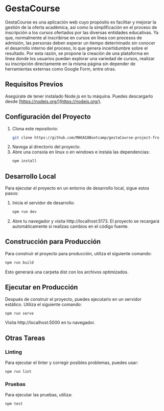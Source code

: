 # GestaCourse
GestaCourse es una aplicación web cuyo propósito es facilitar y mejorar la gestión de la oferta académica, así como la simplificación en el proceso de inscripción a los cursos ofertados por las diversas entidades educativas. Ya que, normalmente al inscribirse en cursos en línea con procesos de admisión, las personas deben esperar un tiempo determinado sin conocer el desarrollo interno del proceso, lo que genera incertidumbre sobre el resultado. Por esta razón, se propone la creación de una plataforma en línea donde los usuarios puedan explorar una variedad de cursos, realizar su inscripción directamente en la misma página sin depender de herramientas externas como Google Form, entre otras.

## Requisitos Previos
Asegúrate de tener instalado Node.js en tu máquina. Puedes descargarlo desde [https://nodejs.org/](https://nodejs.org/).
## Configuración del Proyecto
1. Clona este repositorio:
   ```bash
   git clone https://github.com/MAKAIABootcamp/gestaCourse-project-frontend-6.git
   ```
2. Navega al directorio del proyecto.
3. Abre una consola en linux o en windows e instala las dependencias:
   ```bash
   npm install
   ```
   
## Desarrollo Local

Para ejecutar el proyecto en un entorno de desarrollo local, sigue estos pasos:
1. Inicia el servidor de desarrollo:
   ```bash
   npm run dev
   ```
2. Abre tu navegador y visita http://localhost:5173. El proyecto se recargará automáticamente si realizas cambios en el código fuente.

## Construcción para Producción

Para construir el proyecto para producción, utiliza el siguiente comando:
   ```bash
   npm run build
   ```
Esto generará una carpeta dist con los archivos optimizados.

## Ejecutar en Producción

Después de construir el proyecto, puedes ejecutarlo en un servidor estático. Utiliza el siguiente comando:
   ```bash
   npm run serve
   ```
Visita http://localhost:5000 en tu navegador.

## Otras Tareas

### Linting

Para ejecutar el linter y corregir posibles problemas, puedes usar:
   ```bash
   npm run lint
   ```

### Pruebas

Para ejecutar las pruebas, utiliza:
   ```bash
   npm test
   ```
